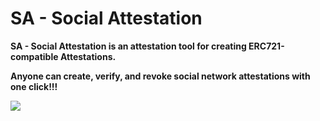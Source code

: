 # SA - Social Attestation

**SA - Social Attestation is an attestation tool for creating ERC721-compatible Attestations.**

**Anyone can create, verify, and revoke social network attestations with one click!!!**


![](https://github.com/TeamTaoist/SA/blob/main/screenshot.png?raw=true)
